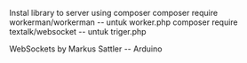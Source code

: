 Instal library to server using composer
composer require workerman/workerman -- untuk worker.php
composer require textalk/websocket -- untuk triger.php


WebSockets by Markus Sattler -- Arduino
